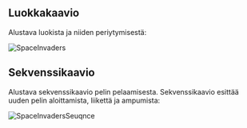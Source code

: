 ## Luokkakaavio

Alustava luokista ja niiden periytymisestä:

![SpaceInvaders](https://user-images.githubusercontent.com/46067482/115159469-e6f31f00-a09b-11eb-8522-7efa0471c790.jpg)


## Sekvenssikaavio

Alustava sekvenssikaavio pelin pelaamisesta. Sekvenssikaavio esittää uuden pelin aloittamista, liikettä ja ampumista:

![SpaceInvadersSeuqnce](https://user-images.githubusercontent.com/46067482/116302653-201d4480-a7aa-11eb-813a-a5b405320db3.png)
